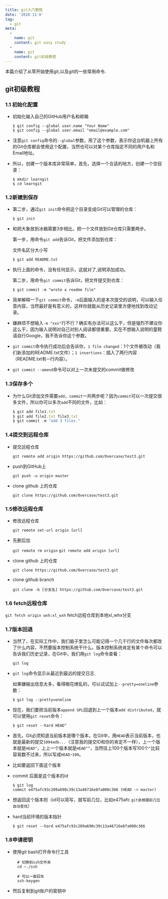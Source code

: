 ```yaml
---
title: git入门教程
date: '2018-11-8'
tag: 
  - git
meta:
  -
    name: git
    content: git easy study
  -
    name: git
    content: git初级教程
---
```


本篇介绍了从零开始使用git,以及git的一些常用命令.
<!-- more -->

## git初级教程

### 1.1 初始化配置

- 初始化输入自己的GitHub用户名和邮箱

  ```
  $ git config --global user.name "Your Name"
  $ git config --global user.email "email@example.com" 
  ```

- 注意`git config`命令的`--global`参数，用了这个参数，表示你这台机器上所有的Git仓库都会使用这个配置，当然也可以对某个仓库指定不同的用户名和Email地址。 

- 所以，创建一个版本库非常简单，首先，选择一个合适的地方，创建一个空目录：

  ```
  $ mkdir learngit
  $ cd learngit
  ```

### 1.2新建到保存 

- 第二步，通过`git init`命令把这个目录变成Git可以管理的仓库：

  ```
  $ git init
  ```

- 和把大象放到冰箱需要3步相比，把一个文件放到Git仓库只需要两步。

  第一步，用命令`git add`告诉Git，把文件添加到仓库：

  文件名区分大小写

  ```
  $ git add README.txt
  ```

- 执行上面的命令，没有任何显示，这就对了,说明添加成功。

  第二步，用命令`git commit`告诉Git，把文件提交到仓库：

  ```
  $ git commit -m "wrote a readme file"
  ```

- 简单解释一下`git commit`命令，`-m`后面输入的是本次提交的说明，可以输入任意内容，当然最好是有意义的，这样你就能从历史记录里方便地找到改动记录。

- 嫌麻烦不想输入`-m "xxx"`行不行？确实有办法可以这么干，但是强烈不建议你这么干，因为输入说明对自己对别人阅读都很重要。实在不想输入说明的童鞋请自行Google，我不告诉你这个参数。

- `git commit`命令执行成功后会告诉你，`1 file changed`：1个文件被改动（我们新添加的README.txt文件）；`1 insertions`：插入了两行内容（README.txt有`一`行内容）。

- `git commit --amend`命令可以对上一次未提交的commit做修改

### 1.3保存多个

- 为什么Git添加文件需要`add`，`commit`一共两步呢？因为`commit`可以一次提交很多文件，所以你可以多次`add`不同的文件，比如：  	

  ```javascript
  $ git add file1.txt
  $ git add file2.txt file3.txt
  $ git commit -m "add 3 files."
  ```

### 1.4提交到远程仓库

- 提交远程仓库

  `git remote add origin https://github.com/Overcase/test3.git`

- push到GitHub上

  `git push -u origin master`

- clone github 上的仓库

  `git clone https://github.com/Overcase/test3.git`

  
### 1.5修改远程仓库

- 修改远程仓库

  `git remote set-url origin [url]`

- 先删后加

  `git remote rm origin`
  `git remote add origin [url]`

- clone github 上的仓库

  `git clone https://github.com/Overcase/test3.git`

- clone github branch

    `git clone -b [分支名] https://github.com/Overcase/test3.git`

    
### 1.6 fetch远程仓库
  `git fetch origin wxh:xl_wxh` fetch远程仓库到本地xl_whx分支


### 1.7版本回退

- 当然了，在实际工作中，我们脑子里怎么可能记得一个几千行的文件每次都改了什么内容，不然要版本控制系统干什么。版本控制系统肯定有某个命令可以告诉我们历史记录，在Git中，我们用`git log`命令查看：

  `git log`

- `git log`命令显示从最近到最远的提交日志.

  如果嫌输出信息太多，看得眼花缭乱的，可以试试加上`--pretty=oneline`参数：

  `$ git log --pretty=oneline`

- 现在，我们要把当前版本`append GPL`回退到上一个版本`add distributed`，就可以使用`git reset`命令：

  `$ git reset --hard HEAD^`

- 首先，Git必须知道当前版本是哪个版本，在Git中，用`HEAD`表示当前版本，也就是最新的提交`1094adb...`（注意我的提交ID和你的肯定不一样），上一个版本就是`HEAD^`，上上一个版本就是`HEAD^^`，当然往上100个版本写100个`^`比较容易数不过来，所以写成`HEAD~100`。 

- 比如要返回下面这个版本

- commit 后面是这个版本的id

  ```
  $ git log
  commit e475afc93c209a690c39c13a46716e8fa000c366 (HEAD -> master)
  ```

- 想返回这个版本则（id可以简写，就写前几位，比如e475afc  `git会根据前几位自动查找`）

- hard当前环境的版本指针

  ```
  $ git reset --hard e475afc93c209a690c39c13a46716e8fa000c366
  ```

### 1.8申请密钥

- 使用git bash打开命令行工具

  ```
    # 切换到ssh文件夹
    cd ~./ssh
    
    # 可以一直回车
    ssh-keygen
  ```
- 然后复制到git账户的密钥中
